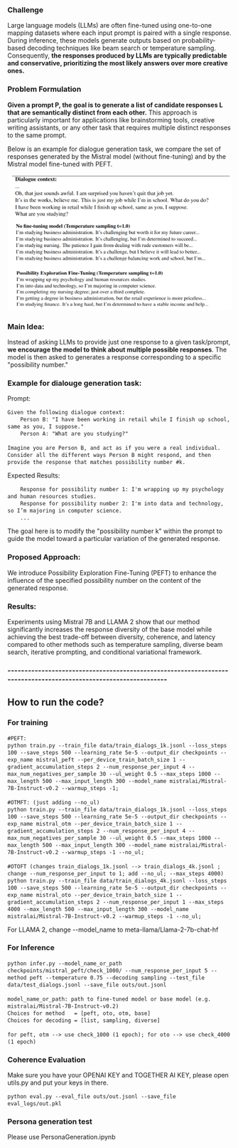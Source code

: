 ### Challenge
Large language models (LLMs) are often fine-tuned using one-to-one mapping datasets where each input prompt is paired with a single response. During inference, these models generate outputs based on probability-based decoding techniques like beam search or temperature sampling. Consequently, **the responses produced by LLMs are typically predictable and conservative, prioritizing the most likely answers over more creative ones.**

### Problem Formulation
**Given a prompt P, the goal is to generate a list of candidate responses L that are semantically distinct from each other.** This approach is particularly important for applications like brainstorming tools, creative writing assistants, or any other task that requires multiple distinct responses to the same prompt.

Below is an example for dialogue generation task, we compare the set of responses generated by the Mistral model (without fine-tuning) and by the Mistral model fine-tuned with PEFT.

<img src="example.png">

### Main Idea:
Instead of asking LLMs to provide just one response to a given task/prompt, **we encourage the model to think about multiple possible responses**. The model is then asked to generates a response corresponding to a specific "possibility number."

### Example for dialouge generation task:

Prompt:
```
Given the following dialogue context:
    Person B: "I have been working in retail while I finish up school, same as you, I suppose."
    Person A: "What are you studying?"

Imagine you are Person B, and act as if you were a real individual.
Consider all the different ways Person B might respond, and then provide the response that matches possibility number #k.
```
Expected Results:
```
    Response for possibility number 1: I'm wrapping up my psychology and human resources studies.
    Response for possibility number 2: I'm into data and technology, so I’m majoring in computer science.
    ...
```
The goal here is to modify the "possibility number k" within the prompt to guide the model toward a particular variation of the generated response.

### Proposed Approach:
We introduce Possibility Exploration Fine-Tuning (PEFT) to enhance the influence of the specified possibility number on the content of the generated response.

### Results:
Experiments using Mistral 7B and LLAMA 2 show that our method significantly increases the response diversity of the base model while achieving the best trade-off between diversity, coherence, and latency compared to other methods such as temperature sampling, diverse beam search, iterative prompting, and conditional variational framework.

### ----------------------------------------------------------------------------------------------------------------
## How to run the code?

### For training

```
#PEFT:
python train.py --train_file data/train_dialogs_1k.jsonl --loss_steps 100 --save_steps 500 --learning_rate 5e-5 --output_dir checkpoints --exp_name mistral_peft --per_device_train_batch_size 1 --gradient_accumulation_steps 2 --num_response_per_input 4 --max_num_negatives_per_sample 30 --ul_weight 0.5 --max_steps 1000 --max_length 500 --max_input_length 300 --model_name mistralai/Mistral-7B-Instruct-v0.2 --warmup_steps -1;

#OTMFT: (just adding --no_ul)
python train.py --train_file data/train_dialogs_1k.jsonl --loss_steps 100 --save_steps 500 --learning_rate 5e-5 --output_dir checkpoints --exp_name mistral_otm --per_device_train_batch_size 1 --gradient_accumulation_steps 2 --num_response_per_input 4 --max_num_negatives_per_sample 30 --ul_weight 0.5 --max_steps 1000 --max_length 500 --max_input_length 300 --model_name mistralai/Mistral-7B-Instruct-v0.2 --warmup_steps -1 --no_ul;

#OTOFT (changes train_dialogs_1k.jsonl --> train_dialogs_4k.jsonl ; change --num_response_per_input to 1; add --no_ul; --max_steps 4000)
python train.py --train_file data/train_dialogs_4k.jsonl --loss_steps 100 --save_steps 500 --learning_rate 5e-5 --output_dir checkpoints --exp_name mistral_oto --per_device_train_batch_size 1 --gradient_accumulation_steps 2 --num_response_per_input 1 --max_steps 4000 --max_length 500 --max_input_length 300 --model_name mistralai/Mistral-7B-Instruct-v0.2 --warmup_steps -1 --no_ul;
```

For LLAMA 2, change --model_name to meta-llama/Llama-2-7b-chat-hf

### For Inference

```
python infer.py --model_name_or_path checkpoints/mistral_peft/check_1000/ --num_response_per_input 5 --method peft --temperature 0.75 --decoding sampling --test_file data/test_dialogs.jsonl --save_file outs/out.jsonl

model_name_or_path: path to fine-tuned model or base model (e.g. mistralai/Mistral-7B-Instruct-v0.2)
Choices for method   = [peft, oto, otm, base]
Choices for decoding = [list, sampling, diverse]

for peft, otm --> use check_1000 (1 epoch); for oto --> use check_4000 (1 epoch)
```

### Coherence Evaluation
Make sure you have your OPENAI KEY and TOGETHER AI KEY, please open utils.py and put your keys in there.

```
python eval.py --eval_file outs/out.jsonl --save_file eval_logs/out.pkl
```
### Persona generation test

Please use PersonaGeneration.ipynb